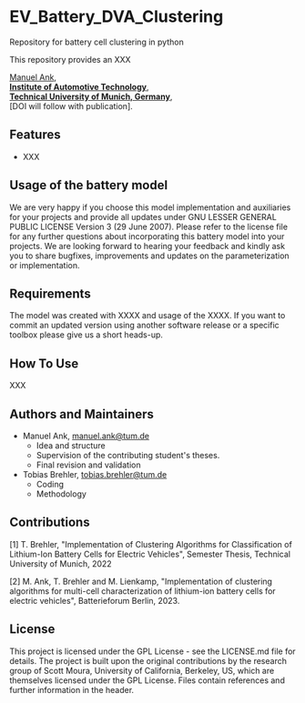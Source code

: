 # EV_Battery_DVA_Clustering
Repository for battery cell clustering in python

This repository provides an XXX

[Manuel Ank](mailto:manuel.ank@tum.de),<br/>
**[Institute of Automotive Technology](https://www.mos.ed.tum.de/mos/startseite/)**,<br/>
**[Technical University of Munich, Germany](https://www.tum.de/nc/en/)**,<br/>
[DOI will follow with publication].

## Features
- XXX

## Usage of the battery model

We are very happy if you choose this model implementation and auxiliaries for your projects and provide all updates under GNU LESSER GENERAL PUBLIC LICENSE Version 3 (29 June 2007).
Please refer to the license file for any further questions about incorporating this battery model into your projects.
We are looking forward to hearing your feedback and kindly ask you to share bugfixes, improvements and updates on the parameterization or implementation.

## Requirements

The model was created with XXXX and usage of the XXXX. If you want to commit an updated version using another software release or a specific toolbox please give us a short heads-up. 

## How To Use

XXX

## Authors and Maintainers

- Manuel Ank, manuel.ank@tum.de
  - Idea and structure
  - Supervision of the contributing student's theses.
  - Final revision and validation
- Tobias Brehler, tobias.brehler@tum.de
  - Coding
  - Methodology


## Contributions

[1] T. Brehler, "Implementation of Clustering Algorithms for Classification of Lithium-Ion Battery Cells for Electric Vehicles", Semester Thesis, Technical University of Munich, 2022

[2] M. Ank, T. Brehler and M. Lienkamp, "Implementation of clustering algorithms for multi-cell characterization of lithium-ion battery cells for electric vehicles", Batterieforum Berlin, 2023.

  
## License

This project is licensed under the GPL License - see the LICENSE.md file for details.
The project is built upon the original contributions by the research group of Scott Moura, University of California, Berkeley, US,
which are themselves licensed under the GPL License. Files contain references and further information in the header.
